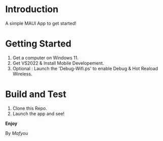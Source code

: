 # Introduction 
A simple MAUI App to get started!

# Getting Started
1.	Get a computer on Windows 11.
2.	Get VS2022 & Install Mobile Developement.
3.	Optional : Launch the 'Debug-Wifi.ps' to enable Debug & Hot Reaload Wireless.

# Build and Test
1.	Clone this Repo.
2.	Launch the app and see!

**Enjoy**

By *Mafyou*